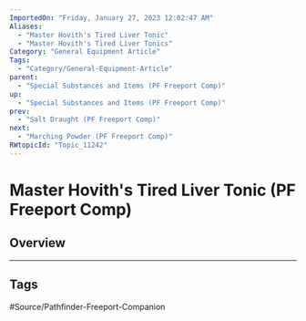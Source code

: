 ```yaml
---
ImportedOn: "Friday, January 27, 2023 12:02:47 AM"
Aliases:
  - "Master Hovith's Tired Liver Tonic"
  - "Master Hovith's Tired Liver Tonics"
Category: "General Equipment Article"
Tags:
  - "Category/General-Equipment-Article"
parent:
  - "Special Substances and Items (PF Freeport Comp)"
up:
  - "Special Substances and Items (PF Freeport Comp)"
prev:
  - "Salt Draught (PF Freeport Comp)"
next:
  - "Marching Powder (PF Freeport Comp)"
RWtopicId: "Topic_11242"
---
```

# Master Hovith's Tired Liver Tonic (PF Freeport Comp)
## Overview

---
## Tags
#Source/Pathfinder-Freeport-Companion

